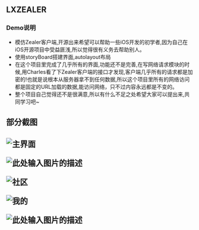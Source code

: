 ## LXZEALER
### Demo说明
- 模仿Zealer客户端,开源出来希望可以帮助一些iOS开发的初学者,因为自己在iOS开源项目中受益匪浅,所以觉得很有义务去帮助别人。
- 使用storyBoard搭建界面,autolayout布局
- 在这个项目里完成了几乎所有的界面,功能还不是完善,在写网络请求模块的时候,用Charles看了下Zealer客户端的接口才发现,客户端几乎所有的请求都是加密的!也就是说根本从服务器拿不到任何数据,所以这个项目里所有的网络访问都是固定的URL加载的数据,能访问网络，只不过内容永远都是不变的。
- 整个项目自己觉得还不是很满意,所以有什么不足之处希望大家可以提出来,共同学习吧~
## 部分截图
![主界面][2]<p>
![此处输入图片的描述][3]<p>
![社区][4]<p>
![我的][5]<p>
![此处输入图片的描述][6]<p>
------


  [1]: http://weibo.com/1827545794/profile?topnav=1&wvr=6
  [2]: http://ww4.sinaimg.cn/bmiddle/6cee22c2jw1exrnpnymayj20af0j5jtt.jpg
  [3]: http://ww3.sinaimg.cn/bmiddle/6cee22c2jw1exrnpo3alcj20af0j5mzw.jpg
  [4]: http://ww4.sinaimg.cn/bmiddle/6cee22c2jw1exrnpo8l32j20af0j50w3.jpg
  [5]: http://ww4.sinaimg.cn/bmiddle/6cee22c2jw1exrnpo1a4bj20af0j5759.jpg
  [6]: http://ww1.sinaimg.cn/bmiddle/6cee22c2jw1exrnpo6efyj20af0j5jtm.jpg
    
